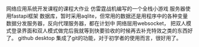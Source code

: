 网络应用系统开发课程的课程大作业
仿雷霆战机编写的一个全栈小游戏
服务器使用fastapi框架
数据库，暂时采用aqlite，但常用的数据还是用程序中的各种变量
数据分发服务器，反向代理服务器，都在计划中
网络层用websocket，
把双人模式登录界面和双人模式做完后我就等到快要验收的时候再去补充特效之类的东西好了。
github desktop 集成了git的功能，对于初学者的使用而言，很好用了。
